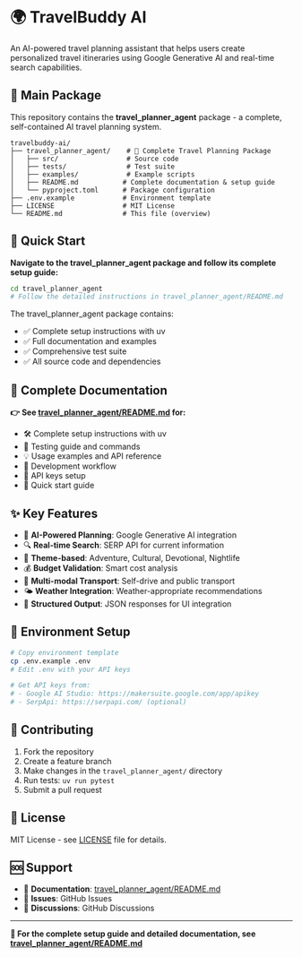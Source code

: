 # 🌍 TravelBuddy AI

An AI-powered travel planning assistant that helps users create personalized travel itineraries using Google Generative AI and real-time search capabilities.

## 🎯 Main Package

This repository contains the **travel_planner_agent** package - a complete, self-contained AI travel planning system.

```
travelbuddy-ai/
├── travel_planner_agent/    # 🎯 Complete Travel Planning Package
│   ├── src/                 # Source code
│   ├── tests/               # Test suite  
│   ├── examples/            # Example scripts
│   ├── README.md           # Complete documentation & setup guide
│   └── pyproject.toml      # Package configuration
├── .env.example            # Environment template
├── LICENSE                 # MIT License
└── README.md               # This file (overview)
```

## 🚀 Quick Start

**Navigate to the travel_planner_agent package and follow its complete setup guide:**

```bash
cd travel_planner_agent
# Follow the detailed instructions in travel_planner_agent/README.md
```

The travel_planner_agent package contains:
- ✅ Complete setup instructions with uv
- ✅ Full documentation and examples  
- ✅ Comprehensive test suite
- ✅ All source code and dependencies

## 📖 Complete Documentation

**👉 See [travel_planner_agent/README.md](travel_planner_agent/README.md) for:**
- 🛠️ Complete setup instructions with uv
- 🧪 Testing guide and commands
- 💡 Usage examples and API reference
- 🔧 Development workflow
- 🔑 API keys setup
- 🚀 Quick start guide

## ✨ Key Features

- 🤖 **AI-Powered Planning**: Google Generative AI integration
- 🔍 **Real-time Search**: SERP API for current information  
- 🎯 **Theme-based**: Adventure, Cultural, Devotional, Nightlife
- 💰 **Budget Validation**: Smart cost analysis
- 🚗 **Multi-modal Transport**: Self-drive and public transport
- 🌤️ **Weather Integration**: Weather-appropriate recommendations
- 📱 **Structured Output**: JSON responses for UI integration

## 🔑 Environment Setup

```bash
# Copy environment template
cp .env.example .env
# Edit .env with your API keys

# Get API keys from:
# - Google AI Studio: https://makersuite.google.com/app/apikey
# - SerpApi: https://serpapi.com/ (optional)
```

## 🤝 Contributing

1. Fork the repository
2. Create a feature branch
3. Make changes in the `travel_planner_agent/` directory
4. Run tests: `uv run pytest`
5. Submit a pull request

## 📄 License

MIT License - see [LICENSE](LICENSE) file for details.

## 🆘 Support

- 📖 **Documentation**: [travel_planner_agent/README.md](travel_planner_agent/README.md)
- 🐛 **Issues**: GitHub Issues
- 💬 **Discussions**: GitHub Discussions

---

**🎯 For the complete setup guide and detailed documentation, see [travel_planner_agent/README.md](travel_planner_agent/README.md)**